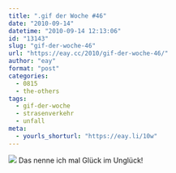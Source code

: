 ```yaml
---
title: ".gif der Woche #46"
date: "2010-09-14"
datetime: "2010-09-14 12:13:06"
id: "13143"
slug: "gif-der-woche-46"
url: "https://eay.cc/2010/gif-der-woche-46/"
author: "eay"
format: "post"
categories:
  - 0815
  - the-others
tags:
  - gif-der-woche
  - strasenverkehr
  - unfall
meta:
  - yourls_shorturl: "https://eay.li/10w"
---
```


![](https://eay.cc/uploads/2010/bikecrash.gif) Das nenne ich mal Glück im Unglück!
